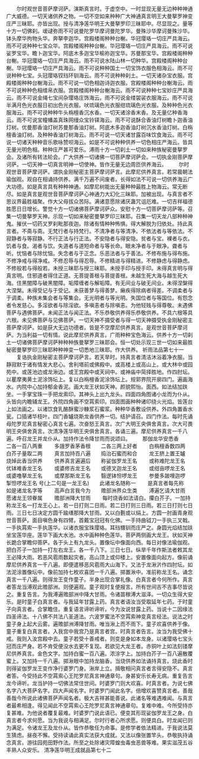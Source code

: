 <!-- { "loadSidebar": true } -->
　　尔时观世音菩萨摩诃萨。演斯真言时。于虚空中。一时显现无量无边种种神通广大威德。一切天诸供养之物。一切不空如来种种广大神通真言明王大曼拏罗神变庄严三昧耶。亦皆出现。授与清净莲华明王大曼拏罗印三昧耶中。尽显现之。量等十方一切佛刹。叆叇弥雨不可说曼陀罗华摩诃曼陀罗华。曼殊沙华摩诃曼殊沙华。钵头摩华拘物头华。奔拏李迦华。宫殿楼阁种种台榭。华冠璎珞一切庄严具海云。雨不可说种种七宝众华。宫殿楼阁种种台榭。华冠璎珞一切庄严具海云。雨不可说娑罗宝华。瞻卜迦宝华。阿底木多迦宝华榆祢迦宝华。苏曼那宝华。宫殿楼阁种种台榭。华冠璎珞一切庄严具海云。雨不可说水陆山林一切种华。宫殿楼阁种种台榭。华冠璎珞一切庄严具海云。雨不可说种种国土一切宝饰衣服色相海云。雨不可说种种七宝。头冠璎珞钗珰环钏海云。雨不可说种种刹土。一切天诸杂宝衣服。宫殿楼阁种种台榭海云。雨不可说一切色相迦诗迦衣服。宫殿楼阁种种台榭海云。雨不可说种种色相缯帛衣服。宫殿楼阁种种台榭海云。雨不可说种种七宝妙庄严具海云。雨不可说金绳七宝间杂璎珞庄饰海云。雨不可说金缕袈裟衣服海云。雨不可说半满月色光衣服日初出色光衣服。吠琉璃色光衣服绀琉璃色光衣服。及种种色光衣服海云。雨不可说种种牛头栴檀香沉水香。一切天诸涂香末香。及无量亿种香海云。雨不可说宝幢幡盖真珠网缦众宝铃铎海云。雨不可说酥合香油灯树瞻卜迦香油灯树。优曼那香油灯树苏曼那香油灯树。阿底木多迦香油灯树沉水香油灯树。白栴檀香油灯树。及种种香油灯树海云。雨不可说一切天诸甘露百味饮食海云。雨不可说一切诸天种种音乐歌咏赞呗海云。如是不可说种种供养一切色相庄严海云。皆具无量光明色相。种种庄严甚可爱乐。溥雨十方一切刹土一切如来种族秘密曼拏罗会。及诸所有转法轮会。广大供养一切诸佛一切菩萨摩诃萨会。一切执金刚菩萨摩诃萨。一切天神一切真言明神一切使神。皆作无量无边周匝供养海云。
　　尔时观世音菩萨摩诃萨。谓执金刚秘密主菩萨摩诃萨言。此摩尼供养真言。若常晨朝法瑜伽观。观自在相诵持供养。满千万遍不间废者。长得如法不可说一切供养海云广大功德。如是真言具有种种神通。如摩尼树能出无量种种最胜上物海云。常无断尽。如是真言是观世音菩萨摩诃萨心神通力大幻化三昧耶。加被出现。与真言者不思议界最胜福聚。作大父母拔众苦际。满诸意愿除诸厌蛊咒诅厄难。一切吉祥福德胜愿日日增长。警觉十方一切诸佛菩萨摩诃萨众。安慰十方一切菩萨摩诃萨等。召集一切曼拏罗天神。示现一切如来秘密曼拏罗印三昧耶。召集一切天龙八部种种神鬼。摧伏一切药叉罗刹毗那夜迦。除诸有情种种怖惧。得大解脱为归依处。持此真言者。不斋与斋。无梵行者与持梵行。不清净者与等清净。不依法者与等依法。不寂静者与等寂静。不行正法与行正法。不安隐者与得安隐。贫者与宝。裸者与衣。饥者与食。渴者与饮。失道者与道短命者与等长命。眼未净者与于眼净。聋者与听。忧恼者与除忧恼。失念者与于正念。乐恶法者与于善法。不修布施与得布施。不修净戒与得净戒。不修忍辱与得忍辱。不修精进与得精进。不修静虑与得静虑。不修般若与得般若。未授三昧耶与授三昧耶。未授手印与授手印。未得真言明与得真言明。住邪道者得住正道。无菩提善根与菩提善根。未越生死大海与越生死大海。住黑闇障与破黑闇障。垢障缠者与解垢障。有无间业与破无间业。未得涅槃得大涅槃。未得受记与于受记。未获善梦与得善梦。癞疾得除病者得差。不调柔者与于调柔。种族未集会者与等集会。无光明者与等光明。失国位者与等国位。有怨念者令发慈心。多淫欲者与除淫欲。多嗔恚者与除嗔恚。为他轻贱与得尊敬。未遇佛菩萨与遇佛菩萨。未闻正法与闻正法。不乐恭敬供养得乐恭敬供养。不具六根等具六根。未见佛菩萨与见佛菩萨。一切天神不摄受者与得一切天神摄受执金刚秘密主菩萨摩诃萨。如是获大无边功德者。皆是不空摩尼供养真言。是观世音菩萨摩诃萨。为当利益一切有情。说此摩尼供养真言。广雨种种宝色海云。供养十方一切刹土一切诸佛菩萨摩诃萨种种种族曼拏罗三昧耶会。恒一切处示现三世一切如来最胜秘密曼拏罗印三昧耶种种神变一切悉地三昧耶。作大供养。
祈雨法品第七十一
　　复诰执金刚秘密主菩萨摩诃萨言。若天旱时。持真言者清洁沐浴着净衣服。当静寂默于诸有情发大悲心。舍利塔前或佛殿中。或高楼上或高山上。或大林中或园苑中。或莲池边或龙湫边。或王宫殿中或天祠中。或神庙中简择胜地。作四肘坛。以瞿摩夷黄土泥涂饰坛上。复以白栴檀香泥涂饰坛上。规郭界院开廓四门。遍画海水。内院中心加持郁金香泥。画大龙王状如天神。颜貌熙怡。面西。如法结加趺坐。一手掌宝珠一手把龙索印。其神头上出九龙头。四面四角图诸小龙而为仆从。头皆向内瞻辅龙王。外院四角画不空罥索印。四面图画种种诸印绕火光焰。皆莲台上如法画之。以诸饮食乳酪酥蜜沙糠浆石蜜浆。种种华香敷设供养。外四角置香水瓮。口插诸华枝叶。四门香罏烧斯龙香供养一切。结护请召。四门作法。每时先诵母陀罗尼真言秘密心真言七遍。次奋怒王真言。次广大明王央俱舍真言。次大可畏明王央俱舍真言。次清净莲华明王央俱舍真言。各诵三遍。摩尼供养真言一千八遍。呼召龙王并龙仆从。加持作法令降甘雨而说颂曰。
　　那伽龙华安悉香　　二各一百八两重
　　多誐罗香茅香根　　二各三两上好者
　　白栴檀香数四两　　白芥子量取二两
　　真言加持百八遍　　捣治石蜜而和合
　　龙王脐上置王罏　　烧焯此香当供养
　　供养真言遍遍后　　称娑伽罗龙王名
　　或称难陀龙王名　　优钵难香龙王名
　　或婆修吉龙王名　　或德叉迦龙王名
　　或绀亩啰龙王名　　或婆噜拏龙王名
　　或摩那斯龙王名　　翳逻钵怛啰龙王
　　参曼多跛哩迦啰　　掣怛啰龙王名
号(上二句是一龙王名)　　此诸龙名随称一
　　是真言者每先称　　如是诸龙名字等
　　高声白言我今为　　赡部洲界众生类
　　溥遍乞请大甘雨　　愿诸龙王领眷属
　　赡部洲降大甘雨
　　每时烧香如法请白。攥白芥子。一加持称龙王名一打龙王心上。若一日打则二日雨。若二日打则三日雨。若三日打则七日雨。三日七日决定方圆千踰缮那降大甘雨。又以白氎或以绢上。方圆一肘画青身观世音菩萨。面目嗔色身有四臂。首戴宝冠冠有化佛。一手持曲钺刀一手执三叉戟。一手执罥索一手执莲华。以诸衣服宝珠璎珞。耳珰镮钏而庄严之。身圆光焰结加趺坐宝莲华座。莲华下画大水池。水中画种种色莲华。菩萨两侧画大龙王。状如天神长跪合掌瞻仰菩萨。各于头上有九龙头。置像坛中像面向西。每日对像法瑜伽观。把白芥子一加持一打左右龙王。各一千八下。三日七日。纵旱千年作斯法者敕其龙王必降大雨。若恶风雹雨数起灾者。高山顶上或仰楼上。安置像面向起方。像前诵摩尼供养真言一千八遍。即便遣移恶风雹雨大山海下。又法于龙湫沜作四肘坛。如法泥涂置像坛中。像前加持七枚欢喜团一千八遍。掷置湫中。准前称龙王名。诵念真言一千八遍。则得龙王变作童子。半身出现合掌礼像。白真言者今何所作。真言者答龙当溥观此赡部洲。则便遍观。童子观时复便报言。所有世间吉不吉事尽皆说之。重复告言。为我溥遍赡部洲中降大甘雨。令诸苗稼溥大滋泽。一切众生得大安乐。是时童子白真言者。与我延年甘露上药。真言者语汝当受取延年七药。于时童子向真言者。合掌瞻住。重复语言谛听谛听。今为汝说甘露上药。当说十二因缘法四圣谛法。十八佛不共法八圣道法。六波罗蜜法不空罥索神变真言经法。说法之时童子身上起大云雾。遍赡部洲溥降甘雨。唯当湫上而不雨下。童子欢喜供养于像。童子重复白真言者。入我宫中我宫乃是真言者宫。时真言者告言。汝当为我受佛十戒。我则入汝宫殿中去。童子若受十善戒者。则变是身如本龙身。以诸璎珞七宝头冠而庄严身。若不肯受便没水去更不复现。若欲见大龙王者。赤铜叶上如法刻镂摩尼供养真言。金色文字。加持白蜜一百八遍。浓涂字上。加持白芥子一百八遍散覆蜜上。又加持一千八遍。掷湫眼中加持龙脑香。当烧供养如法诵持真言。烧此香时则得娑伽罗龙王变作净行婆罗门身。湫岸上立。揖敬相问真言者言得安隐不。真言者答。今受持此不空罥索心王陀罗尼真言神通章句。身甚安乐长寿无病。重复告言龙今谛听。龙当护持一切佛法常住世间。时婆罗门则大欢喜。时真言者。为说七佛名字八大菩萨名字。四大声闻名字。时婆罗门闻此名字。倍增欢喜赞真言者。善哉善哉今所说此诸佛菩萨声闻名者。极大吉祥甚能善说。此诸名等难遇难闻。与真言者最希相逢。得见闻此不空罥索心王陀罗尼真言神通章句。复难中难。今所受持亦复甚难。为他说者覆复最难。时婆罗门说此语已。便变其形现娑伽罗龙王之身。白真言者今求何愿。当为我说与相满足。尔时行者心所求愿。则便具白。时龙闻已则为满足。令诸龙王及龙仆从。皆作恭敬任为命事。是修学者依法精进。于我说法莫生猜虑。昼夜不懈。受持读诵此真实法获大成就。又法以像张置竿头。恭敬执持诵念真言。游往园苑田野作法。所至之处除诸灾障蝗虫毒虫恶兽等难。果实滋茂五谷丰熟人众安乐。
清净莲华明王成就品第七十二
